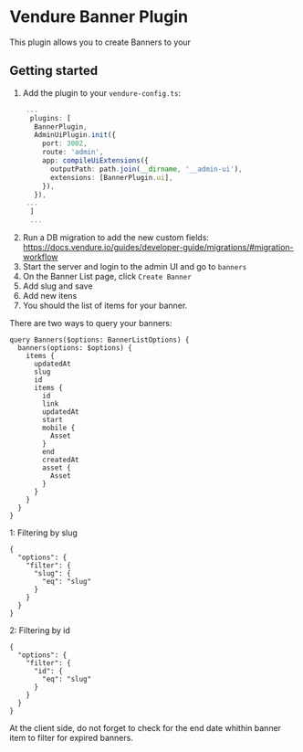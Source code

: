 # Vendure Banner Plugin

This plugin allows you to create Banners to your 

## Getting started

1. Add the plugin to your `vendure-config.ts`:

```ts
    ...
     plugins: [
      BannerPlugin,
      AdminUiPlugin.init({
        port: 3002,
        route: 'admin',
        app: compileUiExtensions({
          outputPath: path.join(__dirname, '__admin-ui'),
          extensions: [BannerPlugin.ui],
        }),
      }),
    ...
     ]
     ...
```

2. Run a DB migration to add the new custom fields: https://docs.vendure.io/guides/developer-guide/migrations/#migration-workflow
3. Start the server and login to the admin UI and go to `banners`
4. On the Banner List page, click `Create Banner`
5. Add slug and save
6. Add new itens
7. You should the list of items for your banner.

There are two ways to query your banners:

```gql
query Banners($options: BannerListOptions) {
  banners(options: $options) {
    items {
      updatedAt
      slug
      id
      items {
        id
        link
        updatedAt
        start
        mobile {
          Asset
        }
        end
        createdAt
        asset {
          Asset
        }
      }
    }
  }
}
```

1: Filtering by slug

```gql
{
  "options": {
    "filter": {
      "slug": {
        "eq": "slug"
      }
    }
  }
}
```

2: Filtering by id
```gql
{
  "options": {
    "filter": {
      "id": {
        "eq": "slug"
      }
    }
  }
}
```

At the client side, do not forget to check for the end date whithin banner item to filter for expired banners.